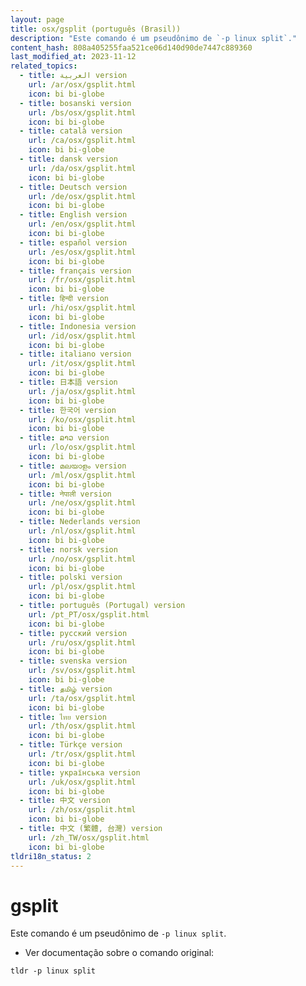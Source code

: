 ```yaml
---
layout: page
title: osx/gsplit (português (Brasil))
description: "Este comando é um pseudônimo de `-p linux split`."
content_hash: 808a405255faa521ce06d140d90de7447c889360
last_modified_at: 2023-11-12
related_topics:
  - title: العربية version
    url: /ar/osx/gsplit.html
    icon: bi bi-globe
  - title: bosanski version
    url: /bs/osx/gsplit.html
    icon: bi bi-globe
  - title: català version
    url: /ca/osx/gsplit.html
    icon: bi bi-globe
  - title: dansk version
    url: /da/osx/gsplit.html
    icon: bi bi-globe
  - title: Deutsch version
    url: /de/osx/gsplit.html
    icon: bi bi-globe
  - title: English version
    url: /en/osx/gsplit.html
    icon: bi bi-globe
  - title: español version
    url: /es/osx/gsplit.html
    icon: bi bi-globe
  - title: français version
    url: /fr/osx/gsplit.html
    icon: bi bi-globe
  - title: हिन्दी version
    url: /hi/osx/gsplit.html
    icon: bi bi-globe
  - title: Indonesia version
    url: /id/osx/gsplit.html
    icon: bi bi-globe
  - title: italiano version
    url: /it/osx/gsplit.html
    icon: bi bi-globe
  - title: 日本語 version
    url: /ja/osx/gsplit.html
    icon: bi bi-globe
  - title: 한국어 version
    url: /ko/osx/gsplit.html
    icon: bi bi-globe
  - title: ລາວ version
    url: /lo/osx/gsplit.html
    icon: bi bi-globe
  - title: മലയാളം version
    url: /ml/osx/gsplit.html
    icon: bi bi-globe
  - title: नेपाली version
    url: /ne/osx/gsplit.html
    icon: bi bi-globe
  - title: Nederlands version
    url: /nl/osx/gsplit.html
    icon: bi bi-globe
  - title: norsk version
    url: /no/osx/gsplit.html
    icon: bi bi-globe
  - title: polski version
    url: /pl/osx/gsplit.html
    icon: bi bi-globe
  - title: português (Portugal) version
    url: /pt_PT/osx/gsplit.html
    icon: bi bi-globe
  - title: русский version
    url: /ru/osx/gsplit.html
    icon: bi bi-globe
  - title: svenska version
    url: /sv/osx/gsplit.html
    icon: bi bi-globe
  - title: தமிழ் version
    url: /ta/osx/gsplit.html
    icon: bi bi-globe
  - title: ไทย version
    url: /th/osx/gsplit.html
    icon: bi bi-globe
  - title: Türkçe version
    url: /tr/osx/gsplit.html
    icon: bi bi-globe
  - title: українська version
    url: /uk/osx/gsplit.html
    icon: bi bi-globe
  - title: 中文 version
    url: /zh/osx/gsplit.html
    icon: bi bi-globe
  - title: 中文 (繁體, 台灣) version
    url: /zh_TW/osx/gsplit.html
    icon: bi bi-globe
tldri18n_status: 2
---
```

# gsplit

Este comando é um pseudônimo de `-p linux split`.

- Ver documentação sobre o comando original:

`tldr -p linux split`
